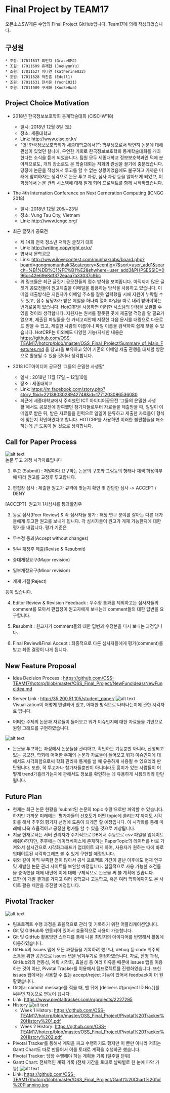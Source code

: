 ﻿# Final Project by TEAM17
오픈소스SW개론 수업의 Final Project GitHub입니다. Team17에 의해 작성되었습니다.

## 구성원
	* 조장: 17011637 최민지 (Grace8MJ)
	* 조원: 17011609 유재현 (JaeHyunYu)
	* 조원: 17011627 이나연 (katherine022)
	* 조원: 17011628 박찬흠 (Edell1)
	* 조원: 17011631 한서윤 (Yoon1021)
	* 조원: 17011009 구세화 (KooSeHwa)


## Project Choice Motivation
* 2018년 한국정보보호학회 동계학술대회 (CISC-W'18)
	- 일시: 2018년 12월 8일 (토)
	- 장소: 세종대학교
	- Link: http://www.cisc.or.kr/
	- "앗! 한국정보보호학회가 세종대학교에서?": 학부생으로서 막연히 논문에 대해 관심이 있었던 찰나에, 우연한 기회로 한국정보보호학회 동계학술대회를 개최한다는 소식을 듣게 되었습니다. 팀원 모두 세종대학교 정보보호학과인 덕에 분야적으로도, 개최 장소로도 본 학술대회는 저희의 관심을 끌기에 충분했습니다. 당장에 논문을 작성해서 투고를 할 수 없는 상황이었음에도 불구하고 가까운 미래에 참여하자는 생각으로 논문 투고 과정, 심사 과정 등을 알아보게 되었고, 이 과정에서 논문 관리 시스템에 대해 알게 되어 프로젝트를 함께 시작하였습니다.

* The 4th Internation Conference on Next Gerneration Computing (ICNGC 2018)
	- 일시: 2018년 12월 20일~23일
	- 장소: Vung Tau City, Vietnam
	- Link: http://www.icngc.org/

* 최근 글짓기 공모전
	- 제 14회 전국 청소년 저작권 글짓기 대회
	- Link: http://writing.copyright.or.kr/ 
	- 엽서시 문학공모
	- Link: http://www.ilovecontest.com/munhak/bbs/board.php?board=gongmomunhak3&category=&config=7&sort=user_add1&search=%B1%DB%C1%FE%B1%E2&shwhere=user_add3&PHPSESSID=096cc42e69e8df372eaaa7a33037c9bc
	- 위 링크들은 최근 글짓기 공모전들의 접수 방식을 보여줍니다. 
	아직까지 많은 글짓기 공모전들이 원고제출을 이메일을 활용하는 방식을 사용하고 있습니다. 
	이메일 제출방식은 지원자가 이메일 주소를 잘못 입력했을 시에 지원이 누락될 수도 있고, 접수 담당자가 받은 메일을 하나씩 열어 파일을 따로 내려 받아야하는 번거로움이 있습니다. 
	HotCRP을 사용하면 이러한 시스템의 단점을 보완할 수 있을 것이라 생각합니다. 
	지원자는 원서를 잘못된 곳에 제출할 걱정을 할 필요가 없으며, 제출된 파일들을 한 카테고리안에 저장한 다음 문서를 대량으로 다운로드 받을 수 있고, 제출한 사람의 이름이나 파일 이름을 검색하여 쉽게 찾을 수 있습니다. 
	HotCRP는 이외에도 다양한 기능(자세한 내용은 https://github.com/OSS-TEAM17/hotcrp/blob/master/OSS_Final_Project/Summary_of_Main_Features.md 을 참고)을 보유하고 있어 기존의 이메일 제출 관행을 대체할 방안으로 활용될 수 있을 것이라 생각합니다.

* 2018 ICT아이디어 공모전 '그들의 은밀한 사생활'
	- 일시 : 2018년 11월 17일 ~ 12월10일
	- 장소 : 세종대학교
	- Link: https://m.facebook.com/story.php?story_fbid=2213803028942748&id=1771203086536080
	- 최근에 세종대학교에서 주최했던 ICT 아이디어공모전 '그들의 은밀한 사생활'에서도 공모전에 참여했던 참가자들로부터 자료들을 제출받을 때, 일일이 이메일로 받은 뒤, 받은 자료들을 인력으로 일일이 분류하고 제출한 자료들이 형식에 맞는지 확인하였다고 합니다. HOTCRP를 사용하면 이러한 불편함들을 해소하는데 큰 도움이 될 것으로 생각합니다.


## Call for Paper Process
![alt text](https://github.com/OSS-TEAM17/hotcrp/blob/master/OSS_Final_Project/Call%20for%20Paper%20Process.png) <br/>
논문 투고 과정 시각자료입니다

1. 투고 (Submit) : 저널마다 요구하는 논문의 구조와 그림등의 형태나 채색 허용여부에 따라 원고를 교정후 투고합니다.

2. 편집장 심사 : 제출한 원고가 규격에 맞는지 확인 및 간단한 심사 -> ACCEPT / DENY

[ACCEPT]
​	원고가 1차심사를 통과할경우

3. 동료 심사(Peer Review) & 각 심사자들 평가 : 해당 연구 분야를 잘아는 다른 대가들에게 투고한 원고를 보내게 됩니다. 각 심사자들이 원고가 게재 가능한지에 대한 평가를 내립니다.
    평가 기준은

  - 무수정 통과(Accept without changes)

  - 일부 개정후 제출(Revise & Resubmit) 
  - 중대개정요구(Major revision)
  - 일부개정요구(Minor revision)
  - 게재 거절(Reject)

  등이 있습니다.

4. Editor Review & Revision Feedback  : 무수정 통과를 제외하고는 심사자들의 comment를 모아서 편집장이 원고자에게 보내는데 comment들의 대한 답변을 요구합니다.

5. Resubmit : 원고자가 comment들의 대한 답변과 수정본을 다시 보내는 과정입니다.

6. Final Review&Final Accept : 최종적으로 다른 심사자들에게 평가(comment)를 받고 최종 결정이 나게 됩니다.


## New Feature Proposal

* Idea Decision Process : https://github.com/OSS-TEAM17/hotcrp/blob/master/OSS_Final_Project/NewFuncIdeas/NewFuncIdea.md

* Server Link : http://35.200.51.105/student_paper/
![alt text](https://github.com/OSS-TEAM17/hotcrp/blob/master/OSS_Final_Project/Contribution%20Result.png) <br/>
Visualization이 어떻게 연결되어 있고, 어떠한 방식으로 나타나는지에 관한 시각자료
 입니다.


* 어떠한 주제의 논문과 자료들이 들어오고 뭐가 이슈인지에 대한 자료들을 기반으로 원형 그래프를 구현하였습니다.


![alt text](https://github.com/OSS-TEAM17/hotcrp/blob/master/OSS_Final_Project/Implementation%20Result.png) <br/>

* 논문을 투고하는 과정에서 논문들을 관리하고, 확인하는 기능뿐만 아니라, 진행되고 있는 공모전, 학회에 어떠한 주제의 논문과 자료들이 들어오고 뭐가 이슈인지에 대해서도 시각화함으로써 학회 관리자 통계를 낼 때 유용하게 사용될 수 있으리라 판단됩니다. 또한, 꼭 투고자나 참가자들뿐만이 아니더라도 흥미가 있는 사람들이 어떻게 trend가흘러가는지에 관해서도 정보를 확인하는 데 유용하게 사용되리라 판단됩니다.


## Future Plan
* 현재는 최근 논문 현황을 'submit된 논문의 topic 수량'으로만 파악할 수 있습니다. 하지만 가까운 미래에는 '평가자들의 선호도가 어떤 topic에 쏠리는지'까지도 시각화를 해서 추후의 평가자 선정에 도움이 되게끔 할 예정입니다. 이 시각화를 통해 미래에 더욱 효율적이고 공정한 평가를 할 수 있을 것으로 예상됩니다.
* 지금 현재로서는 서버 관리자가 주기적으로 DB에서 수동으로 csv 파일을 업데이트 해줘야하지만, 추후에는 데이터베이스에 존재하는 PaperTopic의 데이터를 바로 가져와서 실시간으로 시각화그래프가 업데이트 되게 하여, 사용자가 원하는 때에 바로 업데이트된 시각화그래프 볼 수 있게 구현할 예정입니다.
* 위와 같이 아직 부족한 점이 많아서 공식 프로젝트 기간이 끝난 이후에도 현재 연구 및 개발한 논문 관리 사이트를 보완할 예정입니다. 실질적으로 사용 가능한 조건들을 충족했을 때에 내년에 이에 대해 구체적으로 논문을 써 볼 계획에 있습니다. 
* 또한 이 개발 결과를 가지고 여러 중학교나 고등학교, 혹은 여러 학회에까지도 본 사이트 활용 제안을 추진할 예정입니다. 


## Pivotal Tracker
![alt text](https://github.com/OSS-TEAM17/hotcrp/blob/master/OSS_Final_Project/pivotal_tracker.jpg) <br/>
* 팀프로젝트 수행 과정을 효율적으로 관리 및 기록하기 위한 어플리케이션입니다.
* Git 및 GitHub와 연동되어 있어서 효율적으로 사용이 가능합니다.
* Git 및 GitHub 활용방안 스터디를 통해 나온 최민지의 아이디어를 반영해서 활동에 이용하였습니다.
* GitHub의 Issues 탭에 모든 과정들을 기록하려 했으나, debug 등 code 위주의 소통을 위한 공간으로 issues 탭을 남겨두기로 결정하였습니다. 자료, 진행 과정, GitHub와의 연동성, 계획 시각화, 효율성 등 여러 이유들 때문에 issues 탭을 이용하는 것이 아닌, Pivotal Tracker를 이용해서 팀프로젝트를 진행하였습니다. 또한 issues 탭에서는 사용할 수 없는 accept/reject 기능이 있어서 feedback이 더 원활했습니다.
* Git에서 commit message를 적을 때, 맨 뒤에 [delivers #(project ID No.)]를 써주면 자동으로 연동이 됩니다.
* Link: https://www.pivotaltracker.com/n/projects/2227295
* History
![alt text](https://github.com/OSS-TEAM17/hotcrp/blob/master/OSS_Final_Project/pivotal_tracker_history_summary.jpg) <br/>
  * Week 1 History: https://github.com/OSS-TEAM17/hotcrp/blob/master/OSS_Final_Project/Pivotal%20Tracker%20History%201.pdf
  * Week 2 History: https://github.com/OSS-TEAM17/hotcrp/blob/master/OSS_Final_Project/Pivotal%20Tracker%20History%202.pdf
* Pivotal Tracker를 통해서 계획을 짜고 수행하기도 했지만 이 뿐만 아니라 저희는 Gantt Chart도 따로 만들어서 이를 토대로 계획을 수행하곤 했습니다.
* Pivotal Tracker: 당장 수행해야 하는 계획들 기록 (일주일 단위)
* Gantt Chart: 전체적인 계획 기록 (전체 기간을 토대로 날짜별로 한 눈에 파악 가능)
![alt text](https://github.com/OSS-TEAM17/hotcrp/blob/master/OSS_Final_Project/Gantt%20Chart%20for%20Planning.jpg) <br/>
* Link: https://github.com/OSS-TEAM17/hotcrp/blob/master/OSS_Final_Project/Gantt%20Chart%20for%20Planning.jpg

